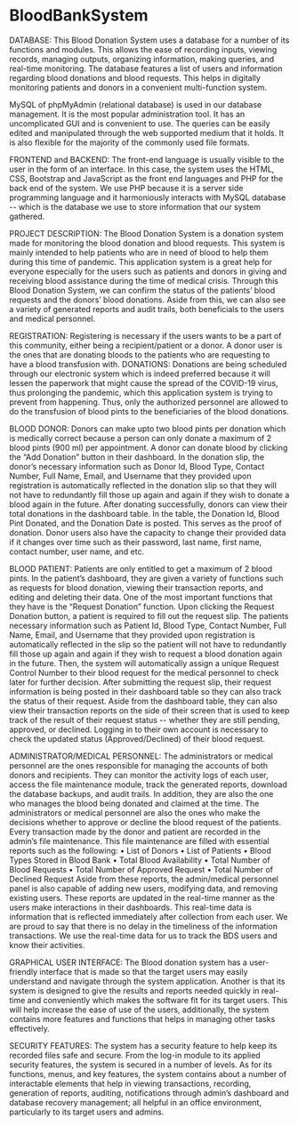 # BloodBankSystem
DATABASE:
This Blood Donation System uses a database for a number of its functions and modules. This allows the ease of recording
inputs, viewing records, managing outputs, organizing information, making queries, and real-time
monitoring. The database features a list of users and information regarding blood donations and
blood requests. This helps in digitally monitoring patients and donors in a convenient multi-function
system.

MySQL of phpMyAdmin (relational database) is used in our database management. It is the most popular
administration tool. It has an uncomplicated GUI and is convenient to use. The queries can be easily
edited and manipulated through the web supported medium that it holds. It is also flexible for the
majority of the commonly used file formats.

FRONTEND and BACKEND:
The front-end language is usually visible to the user in the form of an interface. In this case, the
system uses the HTML, CSS, Bootstrap and JavaScript as the front end languages and PHP for the
back end of the system. We use PHP because it is a server side programming language and it
harmoniously interacts with MySQL database -- which is the database we use to store information
that our system gathered.


PROJECT DESCRIPTION:
The Blood Donation System is a donation system made for monitoring the blood donation and
blood requests. This system is mainly intended to help patients who are in need of blood to help
them during this time of pandemic. This application system is a great help for everyone especially
for the users such as patients and donors in giving and receiving blood assistance during the time
of medical crisis. Through this Blood Donation System, we can confirm the status of the patients’
blood requests and the donors’ blood donations. Aside from this, we can also see a variety of
generated reports and audit trails, both beneficials to the users and medical personnel.

REGISTRATION:
Registering is necessary if the users wants to be a part of this community, either being a
recipient/patient or a donor. A donor user is the ones that are donating bloods to the patients who
are requesting to have a blood transfusion with.
DONATIONS:
Donations are being scheduled through our electronic system which is indeed preferred because it
will lessen the paperwork that might cause the spread of the COVID-19 virus, thus prolonging the
pandemic, which this application system is trying to prevent from happening. Thus, only the
authorized personnel are allowed to do the transfusion of blood pints to the beneficiaries of the
blood donations.

BLOOD DONOR:
Donors can make upto two blood pints per donation which is medically correct because a person
can only donate a maximum of 2 blood pints (900 ml) per appointment. A donor can donate blood
by clicking the “Add Donation” button in their dashboard. In the donation slip, the donor’s 
necessary information such as Donor Id, Blood Type, Contact Number, Full Name, Email, and
Username that they provided upon registration is automatically reflected in the donation slip so that
they will not have to redundantly fill those up again and again if they wish to donate a blood again
in the future.
After donating successfully, donors can view their total donations in the dashboard table. In the
table, the Donation Id, Blood Pint Donated, and the Donation Date is posted. This serves as the
proof of donation.
Donor users also have the capacity to change their provided data if it changes over time such as
their password, last name, first name, contact number, user name, and etc.

BLOOD PATIENT:
Patients are only entitled to get a maximum of 2 blood pints. In the patient’s dashboard, they are
given a variety of functions such as requests for blood donation, viewing their transaction reports,
and editing and deleting their data. One of the most important functions that they have is the “Request
Donation” function. Upon clicking the Request Donation button, a patient is required to fill out the
request slip. The patients necessary information such as Patient Id, Blood Type, Contact Number,
Full Name, Email, and Username that they provided upon registration is automatically reflected in
the slip so the patient will not have to redundantly fill those up again and again if they wish to request
a blood donation again in the future. Then, the system will automatically assign a unique Request
Control Number to their blood request for the medical personnel to check later for further decision.
After submitting the request slip, their request information is being posted in their dashboard table so
they can also track the status of their request. Aside from the dashboard table, they can also view
their transaction reports on the side of their screen that is used to keep track of the result of their 
request status -- whether they are still pending, approved, or declined. Logging in to their own account
is necessary to check the updated status (Approved/Declined) of their blood request.

ADMINISTRATOR/MEDICAL PERSONNEL:
The administrators or medical personnel are the ones responsible for managing the accounts of both
donors and recipients. They can monitor the activity logs of each user, access the file maintenance
module, track the generated reports, download the database backups, and audit trails. In addition,
they are also the one who manages the blood being donated and claimed at the time. The
administrators or medical personnel are also the ones who make the decisions whether to approve
or decline the blood request of the patients.
Every transaction made by the donor and patient are recorded in the admin’s file maintenance.
This file maintenance are filled with essential reports such as the following:
• List of Donors
• List of Patients
• Blood Types Stored in Blood Bank
• Total Blood Availability
• Total Number of Blood Requests
• Total Number of Approved Request
• Total Number of Declined Request
Aside from these reports, the admin/medical personnel panel is also capable of adding new users,
modifying data, and removing existing users.
These reports are updated in the real-time manner as the users make interactions in their dashboards.
This real-time data is information that is reflected immediately after collection from each user. We 
are proud to say that there is no delay in the timeliness of the information transactions. We use the
real-time data for us to track the BDS users and know their activities.

GRAPHICAL USER INTERFACE:
The Blood donation system has a user-friendly interface that is made so that the target users may
easily understand and navigate through the system application. Another is that its system is designed
to give the results and reports needed quickly in real-time and conveniently which makes the
software fit for its target users. This will help increase the ease of use of the users, additionally, the
system contains more features and functions that helps in managing other tasks effectively.

SECURITY FEATURES:
The system has a security feature to help keep its recorded files safe and secure. From the log-in
module to its applied security features, the system is secured in a number of levels. As for its
functions, menus, and key features, the system contains about a number of interactable elements
that help in viewing transactions, recording, generation of reports, auditing, notifications through
admin’s dashboard and database recovery management; all helpful in an office environment,
particularly to its target users and admins.




